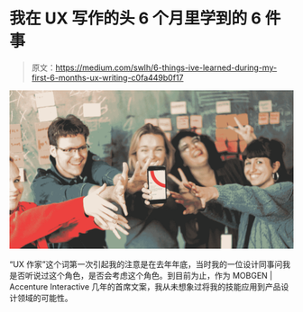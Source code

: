 # 我在 UX 写作的头 6 个月里学到的 6 件事

> 原文：<https://medium.com/swlh/6-things-ive-learned-during-my-first-6-months-ux-writing-c0fa449b0f17>

![](img/0b4580238172533b51855c67c9211461.png)

“UX 作家”这个词第一次引起我的注意是在去年年底，当时我的一位设计同事问我是否听说过这个角色，是否会考虑这个角色。到目前为止，作为 MOBGEN | Accenture Interactive 几年的首席文案，我从未想象过将我的技能应用到产品设计领域的可能性。